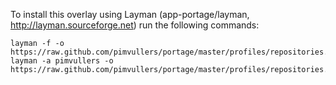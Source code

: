 To install this overlay using Layman (app-portage/layman, http://layman.sourceforge.net) run the following commands:

    layman -f -o https://raw.github.com/pimvullers/portage/master/profiles/repositories.xml
    layman -a pimvullers -o https://raw.github.com/pimvullers/portage/master/profiles/repositories.xml

